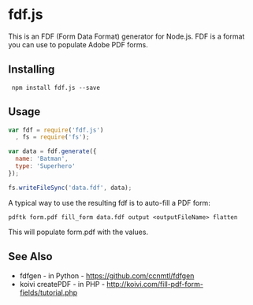 fdf.js
======

This is an FDF (Form Data Format) generator for Node.js.
FDF is a format you can use to populate Adobe PDF forms. 

Installing
----------
````
 npm install fdf.js --save
````

Usage
-----
````javascript
var fdf = require('fdf.js')
  , fs = require('fs');

var data = fdf.generate({
  name: 'Batman',
  type: 'Superhero'
});

fs.writeFileSync('data.fdf', data);
````

A typical way to use the resulting fdf is to auto-fill a PDF form:

````
pdftk form.pdf fill_form data.fdf output <outputFileName> flatten
````

This will populate form.pdf with the values.

See Also
--------
 - fdfgen - in Python - https://github.com/ccnmtl/fdfgen
 - koivi createPDF - in PHP - http://koivi.com/fill-pdf-form-fields/tutorial.php
